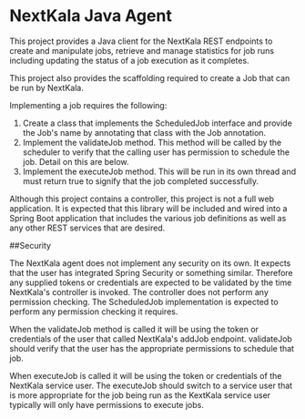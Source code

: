 # NextKala Java Agent

This project provides a Java client for the NextKala REST endpoints to create and manipulate jobs, 
retrieve and manage statistics for job runs including updating the status of a job execution
as it completes.

This project also provides the scaffolding required to create a Job that can be run by NextKala.

Implementing a job requires the following:
1. Create a class that implements the ScheduledJob interface and provide the Job's name by 
   annotating that class with the Job annotation.
2. Implement the validateJob method. This method will be called by the scheduler to verify
   that the calling user has permission to schedule the job. Detail on this are below.
3. Implement the executeJob method. This will be run in its own thread and must return true
   to signify that the job completed successfully.
   
Although this project contains a controller, this project is not a full web application.
It is expected that this library will be included and wired into a Spring Boot application
that includes the various job definitions as well as any other REST services that are 
desired.
   
##Security

The NextKala agent does not implement any security on its own. It expects that the user has
integrated Spring Security or something similar. Therefore any supplied tokens or credentials
are expected to be validated by the time NextKala's controller is invoked. The controller 
does not perform any permission checking. The ScheduledJob implementation is expected to 
perform any permission checking it requires.

When the validateJob method is called it will be using the token or credentials of the 
user that called NextKala's addJob endpoint. validateJob should verify that the user has 
the appropriate permissions to schedule that job.

When executeJob is called it will be using the token or credentials of the NextKala service
user. The executeJob should switch to a service user that is more appropriate for the job 
being run as the KextKala service user typically will only have permissions to execute jobs.
